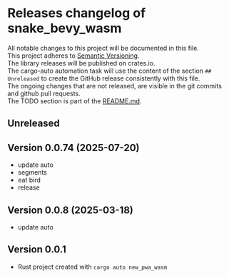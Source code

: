 # Releases changelog of snake_bevy_wasm

All notable changes to this project will be documented in this file.  
This project adheres to [Semantic Versioning](https://semver.org/spec/v2.0.0.html).  
The library releases will be published on crates.io.  
The cargo-auto automation task will use the content of the section `## Unreleased` to create
the GitHub release consistently with this file.  
The ongoing changes that are not released, are visible in the git commits and github pull requests.  
The TODO section is part of the [README.md](https://github.com/automation-tasks-rs/snake_bevy_wasm).  

## Unreleased

## Version 0.0.74 (2025-07-20)

- update auto
- segments
- eat bird
- release

## Version 0.0.8 (2025-03-18)

- update auto

## Version 0.0.1

- Rust project created with `cargo auto new_pwa_wasm`
